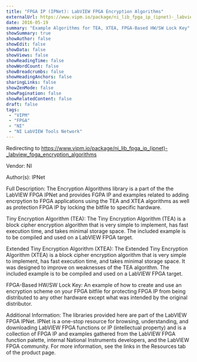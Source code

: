 ```yaml
---
title: "FPGA IP (IPNet): LabVIEW FPGA Encryption Algorithms"
externalUrl: https://www.vipm.io/package/ni_lib_fpga_ip_(ipnet)-_labview_fpga_encryption_algorithms
date: 2016-05-19
summary: "Example Algorithms for TEA, XTEA, FPGA-Based HW/SW Lock Key"
showSummary: true
showAuthor: false
showEdit: false
showData: false
showViews: false
showReadingTime: false
showWordCount: false
showBreadcrumbs: false
showHeadingAnchors: false
sharingLinks: false
showZenMode: false
showPagination: false
showRelatedContent: false
draft: false
tags:
 - "VIPM"
 - "FPGA"
 - "NI"
 - "NI LabVIEW Tools Network"
---
```


Redirecting to https://www.vipm.io/package/ni_lib_fpga_ip_(ipnet)-_labview_fpga_encryption_algorithms

Vendor: NI

Author(s): IPNet
 
Full Description:
The Encryption Algorithms library is a part of the the LabVIEW FPGA IPNet and provides FGPA IP and examples related to adding encrpytion to FPGA applications using the TEA and XTEA algorithms as well as protection FPGA IP by locking the bitfile to specific hardware.

Tiny Encryption Algorithm (TEA): The Tiny Encryption Algorithm (TEA) is a block cipher encryption algorithm that is very simple to implement, has fast execution time, and takes minimal storage space. The included example is to be compiled and used on a LabVIEW FPGA target.

Extended Tiny Encryption Algorithm (XTEA): The Extended Tiny Encryption Algorithm (XTEA) is a block cipher encryption algorithm that is very simple to implement, has fast execution time, and takes minimal storage space. It was designed to improve on weaknesses of the TEA algorithm. The included example is to be compiled and used on a LabVIEW FPGA target.

FPGA-Based HW/SW Lock Key: An example of how to create and use an encryption scheme on your FPGA bitfile for protecting FPGA IP from being distributed to any other hardware except what was intended by the original distributor.

Additional Information:
The libraries provided here are part of the LabVIEW FPGA IPNet. IPNet is a one-stop resource for browsing, understanding, and downloading LabVIEW FPGA functions or IP (intellectual property) and is a collection of FPGA IP and examples gathered from the LabVIEW FPGA function palette, internal National Instruments developers, and the LabVIEW FPGA community. For more information, see the links in the Resources tab of the product page.